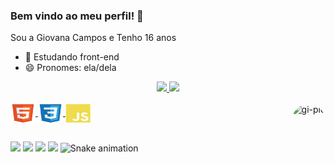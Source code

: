 ### Bem vindo ao meu perfil! 💞

Sou a Giovana Campos e Tenho 16 anos
- 🔌 Estudando front-end 
- 😄 Pronomes: ela/dela

<div align="center">
  <a href="https://github.com/ProjectCampos">
  <img height="150em" src="https://github-readme-stats.vercel.app/api?username=ProjectCampos&show_icons=true&theme=midnight-purple&include_all_commits=true&count_private=true"/>
  <img height="150em" src="https://github-readme-stats.vercel.app/api/top-langs/?username=ProjectCampos&layout=compact&langs_count=7&theme=midnight-purple"/>
</div>
  <div style="display: inline_block"><br>
  <img align="center" alt="gi-HTML" height="30" width="40" src="https://raw.githubusercontent.com/devicons/devicon/master/icons/html5/html5-original.svg">
  <img align="center" alt="gi-CSS" height="30" width="40" src="https://raw.githubusercontent.com/devicons/devicon/master/icons/css3/css3-original.svg">
  <img align="center" alt="gi-Js" height="30" width="40" src="https://raw.githubusercontent.com/devicons/devicon/master/icons/javascript/javascript-plain.svg">
  <img align="right" alt="gi-pic" height="150" style="border-radius:50px;" src="https://i.picasion.com/pic92/f92f0725debded8253e60ee3d94ce964.gif">
</div>
  
##
  <div>
   
  <a href="https://instagram.com/campoxg" target="_blank"><img src="https://img.shields.io/badge/-Instagram-%23E4405F?style=for-the-badge&logo=instagram&logoColor=white" target="_blank"></a>
 	<a href="https://www.twitch.tv/campoxg" target="_blank"><img src="https://img.shields.io/badge/Twitch-9146FF?style=for-the-badge&logo=twitch&logoColor=white" target="_blank"></a>
 <a href="https://discord.gg/campoxg" target="_blank"><img src="https://img.shields.io/badge/Discord-7289DA?style=for-the-badge&logo=discord&logoColor=white" target="_blank"></a> 
  <a href = "giovana.campos19@etec.com"><img src="https://img.shields.io/badge/-Gmail-%23333?style=for-the-badge&logo=gmail&logoColor=white" target="_blank"></a>
 ![Snake animation](https://github.com/ProjectCampos/gsampaiowz/blob/output/github-contribution-grid-snake.svg)
  </div>  
  
 
